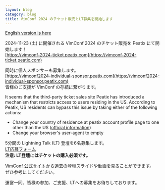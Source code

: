 ```yaml
---
layout: blog
category: blog
title: VimConf 2024 のチケット販売とLT募集を開始します
---
```


[English version is here](https://vimconf.wordpress.com/2024/09/23/vimconf-2024-tickets-are-now-on-sale/)

2024-11-23 (土) に開催される VimConf 2024 のチケット販売を Peatix にて開始します！  
[https://vimconf-2024-ticket.peatix.com](https://vimconf-2024-ticket.peatix.com)

同時に個人スポンサーも募集します。  
[https://vimconf2024-individual-sponsor.peatix.com](https://vimconf2024-individual-sponsor.peatix.com)  
皆様のご支援が VimConf の存続に繋がります。

It seems that the third-party ticket sales site Peatix has introduced a mechanism that restricts access to users residing in the US. According to Peatix, US residents can bypass this issue by taking either of the following actions:
* Change your country of residence at peatix account profile page to one other than the US (<a href="https://help-organizer.peatix.com/en/support/solutions/articles/44002540318--country-settings">official information</a>)</li>
* Change your browser's user-agent to empty</li>

5分間の Lightning Talk (LT) 登壇を6名募集します。  
[LT応募フォーム](https://forms.gle/N55rNqsYPD1wtp996)  
**注意: LT登壇にはチケットの購入必須です。**

[VimConf 公式サイト](https://vimconf.org)から過去の登壇スライドや動画を見ることができます。  
ぜひ参考にしてください。

運営一同、皆様の参加、ご支援、LTへの募集をお待ちしております。
